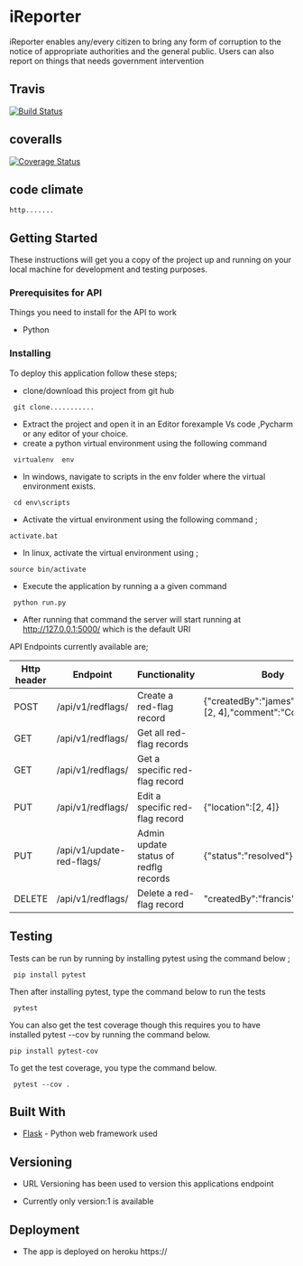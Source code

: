 # iReporter
iReporter enables any/every citizen to bring any form of corruption to the notice of appropriate authorities and the general public. Users can also report on things that needs government intervention
## Travis
[![Build Status](https://travis-ci.org/engjames/iReporter.svg?branch=cha2_finished_api)](https://travis-ci.org/engjames/iReporter)

## coveralls
[![Coverage Status](https://coveralls.io/repos/github/engjames/iReporter/badge.svg?branch=cha2_finished_api)](https://coveralls.io/github/engjames/iReporter?branch=cha2_finished_api)
## code climate
```
http.......
```
## Getting Started

These instructions will get you a copy of the project up and running on your local machine for development and testing purposes. 


### Prerequisites for API

Things you need to install for the API to work

* Python 

### Installing

To deploy this application follow these steps;
* clone/download this project from git hub
```
 git clone...........

```
* Extract the project and open it in an Editor forexample Vs code ,Pycharm or any editor of your choice.
* create a python virtual environment using the following command
```
 virtualenv  env 

``` 
* In windows, navigate to scripts in the env folder where the virtual environment exists.
```
 cd env\scripts

```
*  Activate the virtual environment using the following command ;
```
activate.bat

```
* In linux, activate the virtual environment using ;
```
source bin/activate

```
* Execute the application by running a a given command

```
 python run.py

``` 

* After running that command the server will start running at http://127.0.0.1:5000/ which is the default URI 

API Endpoints currently available are;

|__Http header__| __Endpoint__ | __Functionality__    | __Body__  |
|------|-------------|------------|--------------------------------|
|POST|  /api/v1/redflags/      | Create a ​red-flag​ record     | {"createdBy":"james","location":[2, 4],"comment":"Corruption"}                                |
|GET|  /api/v1/redflags/      | Get all ​red-flag​ records  |                             |
|GET|  /api/v1/redflags/<id>    | Get a specific ​red-flag​ record    |                   |
|PUT| /api/v1/redflags/<id>    |  Edit a specific ​red-flag​ record| {"location":[2, 4]}  |
|PUT| /api/v1/update-red-flags/<id> |  Admin update status of redflg records|{"status":"resolved"}  |
|DELETE|  /api/v1/redflags/<id>   | Delete a ​red-flag​ record  | "createdBy":"francis"   |

## Testing 

Tests can be run by running by installing pytest using the command below ;
```
 pip install pytest

```
Then after installing pytest, type the command below to run the tests
```
 pytest

```

You can also get the test coverage though this requires you to have installed pytest --cov by running the command below.
```
pip install pytest-cov
```
To get the test coverage, you type the command below.
```
 pytest --cov .
```

## Built With

* [Flask](http://flask.pocoo.org/docs/1.0/) - Python web framework used

## Versioning

* URL Versioning has been used to version this applications endpoint 

* Currently only version:1 is available 

## Deployment

* The app is deployed on heroku  https://